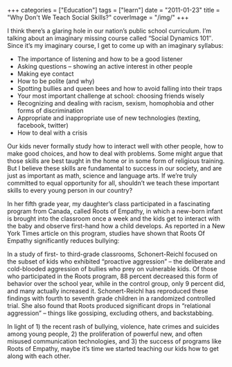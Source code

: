+++
categories = ["Education"]
tags = ["learn"]
date = "2011-01-23"
title = "Why Don't We Teach Social Skills?"
coverImage = "/img/"
+++

I think there’s a glaring hole in our nation’s public school curriculum. I’m talking about an imaginary missing course called “Social Dynamics 101″. Since it’s my imaginary course, I get to come up with an imaginary syllabus:
<!--more-->

* The importance of listening and how to be a good listener
* Asking questions – showing an active interest in other people
* Making eye contact
* How to be polite (and why)
* Spotting bullies and queen bees and how to avoid falling into their traps
* Your most important challenge at school: choosing friends wisely
* Recognizing and dealing with racism, sexism, homophobia and other forms of discrimination
* Appropriate and inappropriate use of new technologies (texting, facebook, twitter)
* How to deal with a crisis

Our kids never formally study how to interact well with other people, how to make good choices, and how to deal with problems. Some might argue that those skills are best taught in the home or in some form of religious training. But I believe these skills are fundamental to success in our society, and are just as important as math, science and language arts. If we’re truly committed to equal opportunity for all, shouldn’t we teach these important skills to every young person in our country?

In her fifth grade year, my daughter’s class participated in a fascinating program from Canada, called Roots of Empathy, in which a new-born infant is brought into the classroom once a week and the kids get to interact with the baby and observe first-hand how a child develops. As reported in a New York Times article on this program, studies have shown that Roots Of Empathy significantly reduces bullying:

In a study of first- to third-grade classrooms, Schonert-Reichl focused on the subset of kids who exhibited “proactive aggression” – the deliberate and cold-blooded aggression of bullies who prey on vulnerable kids. Of those who participated in the Roots program, 88 percent decreased this form of behavior over the school year, while in the control group, only 9 percent did, and many actually increased it. Schonert-Reichl has reproduced these findings with fourth to seventh grade children in a randomized controlled trial. She also found that Roots produced significant drops in “relational aggression” – things like gossiping, excluding others, and backstabbing.

In light of 1) the recent rash of bullying, violence, hate crimes and suicides among young people, 2) the proliferation of powerful new, and often misused communication technologies, and 3) the success of programs like Roots of Empathy, maybe it’s time we started teaching our kids how to get along with each other.

